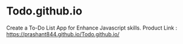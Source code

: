 # Todo.github.io
Create a To-Do List App for Enhance Javascript skills.
Product Link : https://prashant844.github.io/Todo.github.io/
